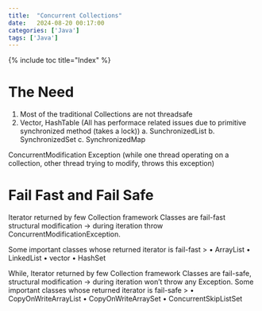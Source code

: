 ```yaml
---
title:  "Concurrent Collections"
date:   2024-08-20 00:17:00
categories: ['Java']
tags: ['Java']
---
```

{% include toc title="Index" %}

# The Need
1. Most of the traditional Collections are not threadsafe
2. Vector, HashTable (All has performace related issues due to primitive synchronized method (takes a lock))
		a. SunchronizedList
		b. SynchronizedSet
		c. SynchronizedMap

ConcurrentModification Exception (while one thread operating on a collection, other thread trying to modify, throws this exception)

# Fail Fast and Fail Safe

Iterator returned by few Collection framework Classes are fail-fast
structural modification -> during iteration throw ConcurrentModificationException.

Some important classes whose returned iterator is fail-fast >
• ArrayList
• LinkedList
• vector
• HashSet

While, Iterator returned by few Collection framework Classes are fail-safe,
structural modification -> during iteration won’t throw any Exception.
Some important classes whose returned iterator is fail-safe >
• CopyOnWriteArrayList
• CopyOnWriteArraySet
• ConcurrentSkipListSet
